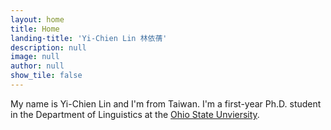 ```yaml
---
layout: home
title: Home
landing-title: 'Yi-Chien Lin 林依蒨'
description: null
image: null
author: null
show_tile: false
---
```


My name is Yi-Chien Lin and I'm from Taiwan. I'm a first-year Ph.D. student in the Department of Linguistics at the <a href="https://linguistics.osu.edu/">Ohio State Unviersity</a>.
